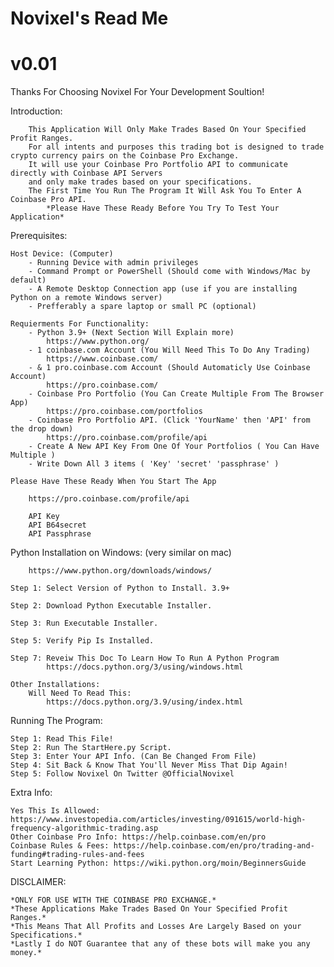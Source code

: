 # Novixel's Read Me
# v0.01
Thanks For Choosing Novixel For Your Development Soultion!

Introduction:

        This Application Will Only Make Trades Based On Your Specified Profit Ranges.
        For all intents and purposes this trading bot is designed to trade crypto currency pairs on the Coinbase Pro Exchange.
        It will use your Coinbase Pro Portfolio API to communicate directly with Coinbase API Servers 
        and only make trades based on your specifications.
        The First Time You Run The Program It Will Ask You To Enter A Coinbase Pro API.
            *Please Have These Ready Before You Try To Test Your Application*

Prerequisites:

    Host Device: (Computer)
        - Running Device with admin privileges
        - Command Prompt or PowerShell (Should come with Windows/Mac by default)
        - A Remote Desktop Connection app (use if you are installing Python on a remote Windows server)
        - Prefferably a spare laptop or small PC (optional)

    Requierments For Functionality:
        - Python 3.9+ (Next Section Will Explain more)
            https://www.python.org/
        - 1 coinbase.com Account (You Will Need This To Do Any Trading)
            https://www.coinbase.com/
        - & 1 pro.coinbase.com Account (Should Automaticly Use Coinbase Account)
            https://pro.coinbase.com/
        - Coinbase Pro Portfolio (You Can Create Multiple From The Browser App)
            https://pro.coinbase.com/portfolios
        - Coinbase Pro Portfolio API. (Click 'YourName' then 'API' from the drop down)
            https://pro.coinbase.com/profile/api
        - Create A New API Key From One Of Your Portfolios ( You Can Have Multiple )
        - Write Down All 3 items ( 'Key' 'secret' 'passphrase' )

    Please Have These Ready When You Start The App

        https://pro.coinbase.com/profile/api
        
        API Key
        API B64secret
        API Passphrase

Python Installation on Windows: (very similar on mac)

        https://www.python.org/downloads/windows/

    Step 1: Select Version of Python to Install. 3.9+

    Step 2: Download Python Executable Installer.

    Step 3: Run Executable Installer.

    Step 5: Verify Pip Is Installed.

    Step 7: Reveiw This Doc To Learn How To Run A Python Program
            https://docs.python.org/3/using/windows.html
    
    Other Installations:
        Will Need To Read This: 
            https://docs.python.org/3.9/using/index.html

Running The Program:

    Step 1: Read This File!
    Step 2: Run The StartHere.py Script.
    Step 3: Enter Your API Info. (Can Be Changed From File)
    Step 4: Sit Back & Know That You'll Never Miss That Dip Again!
    Step 5: Follow Novixel On Twitter @OfficialNovixel

Extra Info:

    Yes This Is Allowed: https://www.investopedia.com/articles/investing/091615/world-high-frequency-algorithmic-trading.asp
    Other Coinbase Pro Info: https://help.coinbase.com/en/pro
    Coinbase Rules & Fees: https://help.coinbase.com/en/pro/trading-and-funding#trading-rules-and-fees
    Start Learning Python: https://wiki.python.org/moin/BeginnersGuide

DISCLAIMER:

    *ONLY FOR USE WITH THE COINBASE PRO EXCHANGE.*
    *These Applications Make Trades Based On Your Specified Profit Ranges.*
    *This Means That All Profits and Losses Are Largely Based on your Specifications.*
    *Lastly I do NOT Guarantee that any of these bots will make you any money.*
